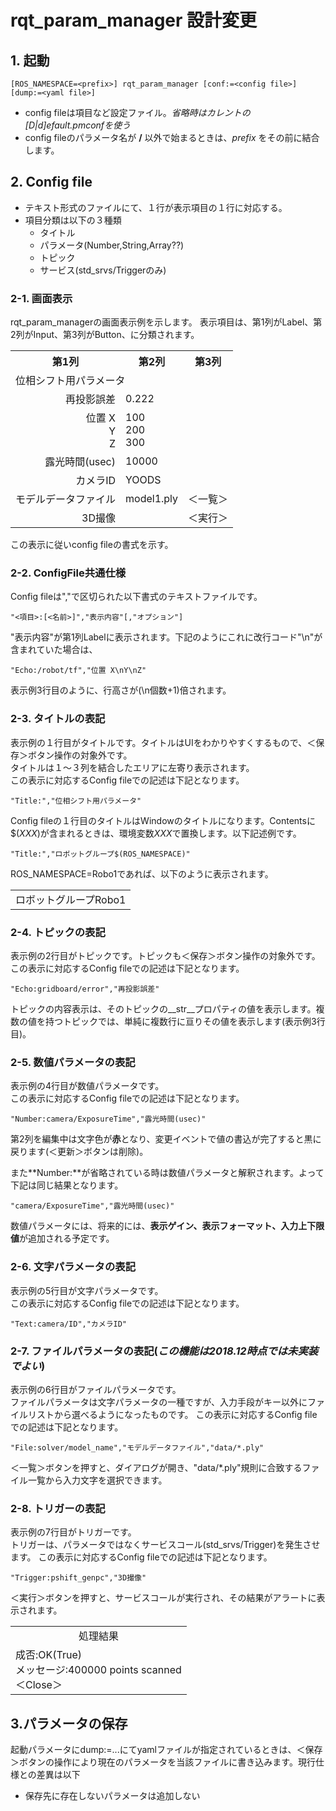 # rqt_param_manager 設計変更

## 1. 起動
~~~
[ROS_NAMESPACE=<prefix>] rqt_param_manager [conf:=<config file>] [dump:=<yaml file>]
~~~
- config fileは項目など設定ファイル。*省略時はカレントの[D|d]efault.pmconfを使う*
- config fileのパラメータ名が **/** 以外で始まるときは、*prefix* をその前に結合します。

## 2. Config file
- テキスト形式のファイルにて、１行が表示項目の１行に対応する。
- 項目分類は以下の３種類
  - タイトル
  - パラメータ(Number,String,Array??)
  - トピック
  - サービス(std_srvs/Triggerのみ)
  
### 2-1. 画面表示  

  rqt_param_managerの画面表示例を示します。
表示項目は、第1列がLabel、第2列がInput、第3列がButton、に分類されます。
<table>
<tr><th>第1列<th>第2列<th>第3列
<tr><td colspan="3">位相シフト用パラメータ
<tr><td align="right">再投影誤差<td>0.222
<tr><td align="right">位置 X<br>Y<br>Z<td>100<br>200<br>300
<tr><td align="right">露光時間(usec)<td>10000
<tr><td align="right">カメラID<td>YOODS
<tr><td align="right">モデルデータファイル<td>model1.ply<td>＜一覧＞
<tr><td align="right">3D撮像<td><td>＜実行＞
</table>

この表示に従いconfig fileの書式を示す。

### 2-2. ConfigFile共通仕様  
Config fileは","で区切られた以下書式のテキストファイルです。
~~~
"<項目>:[<名前>]","表示内容"[,"オプション"]
~~~
"表示内容"が第1列Labelに表示されます。下記のようにこれに改行コード"\n"が含まれていた場合は、
~~~
"Echo:/robot/tf","位置 X\nY\nZ"
~~~
表示例3行目のように、行高さが(\n個数+1)倍されます。

### 2-3. タイトルの表記  
表示例の１行目がタイトルです。タイトルはUIをわかりやすくするもので、＜保存＞ボタン操作の対象外です。  
タイトルは１〜３列を結合したエリアに左寄り表示されます。  
この表示に対応するConfig fileでの記述は下記となります。
~~~
"Title:","位相シフト用パラメータ"
~~~
Config fileの１行目のタイトルはWindowのタイトルになります。Contentsに$(*XXX*)が含まれるときは、環境変数*XXX*で置換します。以下記述例です。
~~~
"Title:","ロボットグループ$(ROS_NAMESPACE)"
~~~
ROS_NAMESPACE=Robo1であれば、以下のように表示されます。
<table>
<tr><td>ロボットグループRobo1
</table>

### 2-4. トピックの表記  
表示例の2行目がトピックです。トピックも＜保存＞ボタン操作の対象外です。  
この表示に対応するConfig fileでの記述は下記となります。
~~~
"Echo:gridboard/error","再投影誤差"
~~~
トピックの内容表示は、そのトピックの__str__プロパティの値を表示します。複数の値を持つトピックでは、単純に複数行に亘りその値を表示します(表示例3行目)。

### 2-5. 数値パラメータの表記
表示例の4行目が数値パラメータです。  
この表示に対応するConfig fileでの記述は下記となります。
~~~
"Number:camera/ExposureTime","露光時間(usec)"
~~~

第2列を編集中は文字色が**赤**となり、変更イベントで値の書込が完了すると黒に戻ります(＜更新＞ボタンは削除)。

また**Number:**が省略されている時は数値パラメータと解釈されます。よって下記は同じ結果となります。
~~~
"camera/ExposureTime","露光時間(usec)"
~~~
数値パラメータには、将来的には、**表示ゲイン、表示フォーマット、入力上下限値**が追加される予定です。

### 2-6. 文字パラメータの表記  
表示例の5行目が文字パラメータです。  
この表示に対応するConfig fileでの記述は下記となります。
~~~
"Text:camera/ID","カメラID"
~~~
### 2-7. ファイルパラメータの表記(*この機能は2018.12時点では未実装でよい*)  
表示例の6行目がファイルパラメータです。  
ファイルパラメータは文字パラメータの一種ですが、入力手段がキー以外にファイルリストから選べるようになったものです。
この表示に対応するConfig fileでの記述は下記となります。
~~~
"File:solver/model_name","モデルデータファイル","data/*.ply"
~~~

＜一覧＞ボタンを押すと、ダイアログが開き、"data/*.ply"規則に合致するファイル一覧から入力文字を選択できます。

### 2-8. トリガーの表記
表示例の7行目がトリガーです。  
トリガーは、パラメータではなくサービスコール(std_srvs/Trigger)を発生させます。
この表示に対応するConfig fileでの記述は下記となります。
~~~
"Trigger:pshift_genpc","3D撮像"
~~~
＜実行＞ボタンを押すと、サービスコールが実行され、その結果がアラートに表示されます。

<table>
<tr><td align="center">処理結果
<tr><td>成否:OK(True)<br>
メッセージ:400000 points scanned<br>
＜Close＞
</table>

## 3.パラメータの保存  
起動パラメータにdump:=...にてyamlファイルが指定されているときは、＜保存＞ボタンの操作により現在のパラメータを当該ファイルに書き込みます。現行仕様との差異は以下
- 保存先に存在しないパラメータは追加しない

